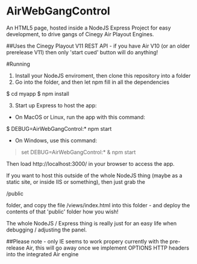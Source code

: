 # AirWebGangControl
An HTML5 page, hosted inside a NodeJS Express Project for easy development, to drive gangs of Cinegy Air Playout Engines.

##Uses the Cinegy Playout V11 REST API - if you have Air V10 (or an older prerelease V11) then only 'start cued' button will do anything!

#Running

1. Install your NodeJS enviroment, then clone this repository into a folder
2. Go into the folder, and then let npm fill in all the dependencies

$ cd myapp
$ npm install

3. Start up Express to host the app:

* On MacOS or Linux, run the app with this command:

$ DEBUG=AirWebGangControl:* npm start

* On Windows, use this command:

> set DEBUG=AirWebGangControl:* & npm start

Then load http://localhost:3000/ in your browser to access the app.

If you want to host this outside of the whole NodeJS thing (maybe as a static site, or inside IIS or something), then just grab the

/public 

folder, and copy the file /views/index.html into this folder - and deploy the contents of that 'public' folder how you wish!

The whole NodeJS / Express thing is really just for an easy life when debugging / adjusting the panel.

##Please note - only IE seems to work propery currently with the pre-release Air, this will go away once we implement OPTIONS HTTP headers into the integrated Air engine
